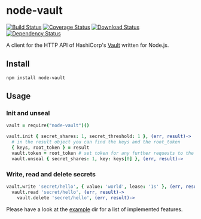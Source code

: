 node-vault
============

[![Build Status](https://img.shields.io/travis/kr1sp1n/node-vault.svg?style=flat-square)](https://travis-ci.org/kr1sp1n/node-vault)
[![Coverage Status](https://img.shields.io/coveralls/kr1sp1n/node-vault.svg?style=flat-square)](https://coveralls.io/r/kr1sp1n/node-vault)
[![Download Status](https://img.shields.io/npm/dm/node-vault.svg?style=flat-square)](https://www.npmjs.com/package/node-vault)
[![Dependency Status](https://img.shields.io/david/kr1sp1n/node-vault.svg?style=flat-square)](https://david-dm.org/kr1sp1n/node-vault)

A client for the HTTP API of HashiCorp's [Vault][vaultproject] written for Node.js.


Install
-------------------------------

    npm install node-vault


Usage
-------------------------------

### Init and unseal

```coffeescript
vault = require("node-vault")()

vault.init { secret_shares: 1, secret_threshold: 1 }, (err, result)->
  # in the result object you can find the keys and the root_token
  { keys, root_token } = result
  vault.token = root_token # set token for any further requests to the server
  vault.unseal { secret_shares: 1, key: keys[0] }, (err, result)->
```

### Write, read and delete secrets

```coffeescript
vault.write 'secret/hello', { value: 'world', lease: '1s' }, (err, result)->
  vault.read 'secret/hello', (err, result)->
    vault.delete 'secret/hello', (err, result)->
```

Please have a look at the [example][examples] dir for a list of implemented features.



[examples]: https://github.com/kr1sp1n/node-vault/tree/master/example
[vaultproject]: https://vaultproject.io/
